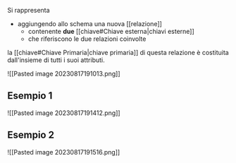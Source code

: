Si rappresenta 
- aggiungendo allo schema una nuova [[relazione]] 
	- contenente **due** [[chiave#Chiave esterna|chiavi esterne]]
	- che riferiscono le due relazioni coinvolte

la [[chiave#Chiave Primaria|chiave primaria]] di questa relazione è costituita dall'insieme di tutti i suoi attributi.

![[Pasted image 20230817191013.png]]

## Esempio 1
![[Pasted image 20230817191412.png]]

## Esempio 2
![[Pasted image 20230817191516.png]]
